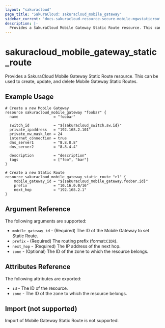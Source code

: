 ```yaml
---
layout: "sakuracloud"
page_title: "SakuraCloud: sakuracloud_mobile_gateway"
sidebar_current: "docs-sakuracloud-resource-secure-mobile-mgwstaticroute"
description: |-
  Provides a SakuraCloud Mobile Gateway Static Route resource. This can be used to create and delete Mobile Gateway Static Routes.
---
```


# sakuracloud\_mobile\_gateway\_static\_route

Provides a SakuraCloud Mobile Gateway Static Route resource. This can be used to create, update, and delete Mobile Gateway Static Routes.

## Example Usage

```hcl
# Create a new Mobile Gateway
resource sakuracloud_mobile_gateway "foobar" {
  name                = "foobar"

  switch_id           = "${sakuracloud_switch.sw.id}"
  private_ipaddress   = "192.168.2.101"
  private_nw_mask_len = 24
  internet_connection = true
  dns_server1         = "8.8.8.8"
  dns_server2         = "8.8.4.4" 
  
  description         = "description"
  tags                = ["foo", "bar"]
}

# Create a new Static Route
resource sakuracloud_mobile_gateway_static_route "r1" {
	mobile_gateway_id = "${sakuracloud_mobile_gateway.foobar.id}"
    prefix            = "10.16.0.0/16"
    next_hop          = "192.168.2.1"
}

```

## Argument Reference

The following arguments are supported:

* `mobile_gateway_id` - (Required) The ID of the Mobile Gateway to set Static Route.
* `prefix` - (Required) The routing prefix (format:`CIDR`).
* `next_hop` - (Required) The IP address of the next hop.
* `zone` - (Optional) The ID of the zone to which the resource belongs.

## Attributes Reference

The following attributes are exported:

* `id` - The ID of the resource.
* `zone` - The ID of the zone to which the resource belongs.

## Import (not supported)

Import of Mobile Gateway Static Route is not supported.
